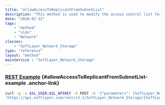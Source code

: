 ```yaml
---
title: "allowAccessToReplicantFromSubnetList"
description: "This method is used to modify the access control list for this Storage volume's replica.  The SoftLayer_Network_Subnet objects which have been allowed access to this storage volume's replica will be listed in the allowedReplicationSubnets property of this storage volume. "
date: "2018-02-12"
tags:
    - "method"
    - "sldn"
    - "Network"
classes:
    - "SoftLayer_Network_Storage"
type: "reference"
layout: "method"
mainService : "SoftLayer_Network_Storage"
---
```


### [REST Example](#allowAccessToReplicantFromSubnetList-example) <a href="/article/rest/"><i class="fas fa-question"></i></a> {#allowAccessToReplicantFromSubnetList-example .anchor-link} 
```bash
curl -g -u $SL_USER:$SL_APIKEY -X POST -d '{"parameters": [SoftLayer_Network_Subnet]}' \
'https://api.softlayer.com/rest/v3.1/SoftLayer_Network_Storage/{SoftLayer_Network_StorageID}/allowAccessToReplicantFromSubnetList'
```
